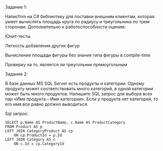 Задание 1:

Напиcfnm на C# библиотеку для поставки внешним клиентам, которая умеет вычислять площадь круга по радиусу и треугольника по трем сторонам. 
Дополнительно к работоспособности оценим:

Юнит-тесты

Легкость добавления других фигур

Вычисление площади фигуры без знания типа фигуры в compile-time

Проверку на то, является ли треугольник прямоугольным

Задание 2:

В базе данных MS SQL Server есть продукты и категории. 
Одному продукту может соответствовать много категорий, в одной категории может быть много продуктов. 
Напишите SQL запрос для выбора всех пар «Имя продукта – Имя категории». Если у продукта нет категорий, то его имя все равно должно выводиться.

Sql запрос: 

	SELECT p.Name AS ProductName, c.Name AS ProductCategory
	FROM Product AS p
	LEFT JOIN CategoryProduct AS cp
		ON cp.ProductId = p.Id
	LEFT JOIN Category AS c
		ON c.Id = cp.CategoryId
